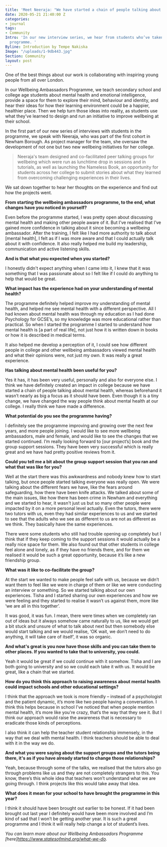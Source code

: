 ```yaml
---
title: 'Meet Neeraja: "We have started a chain of people talking about mental health"'
date: 2020-05-21 21:40:00 Z
categories:
- journal
tags:
- Community
Intro: 'In our new interview series, we hear from students who’ve taken part in our
  programme. '
Byline: Introduction by Tempe Nakiska
Image: "/uploads/1-9db443.jpg"
Section: Community
layout: post
---
```


One of the best things about our work is collaborating with inspiring young people from all over London.

In our Wellbeing Ambassadors Programme, we teach secondary school and college age students about mental health and emotional intelligence, provide a space for them to explore their mind, behaviour and identity, and hear their ideas for how their learning environment could be a happier, healthier place. Then we help turn those ideas into reality, as students use what they’ve learned to design and run an initiative to improve wellbeing at their school.

In the first part of our new series of interviews with students in the programme, we speak with Neeraja, who was part of the first cohort in Newham Borough. As project manager for the team, she oversaw the development of not one but two new wellbeing initiatives for her college.

> Neeraja's team designed and co-facilitated peer talking groups for wellbeing which were run as lunchtime drop in sessions and in tutorials, as well as launching the Nameless Book, an opportunity for students across her college to submit stories about what they learned from overcoming challenging experiences in their lives.

We sat down together to hear her thoughts on the experience and find out how the projects went.

**From starting the wellbeing ambassadors programme, to the end, what changes have you noticed in yourself?**

Even before the programme started, I was pretty open about discussing mental health and making other people aware of it. But I’ve realised that I’ve gained more confidence in talking about it since becoming a wellbeing ambassador. After the training, I felt like I had more authority to talk about \[mental health\], I felt as if I was more aware and that I could actually talk about it with confidence. It also really helped me build my leadership, communication and active listening skills.

**And is that what you expected when you started?**

I honestly didn't expect anything when I came into it, I knew that it was something that I was passionate about so I felt like if I could do anything to help that would be great.

**What impact has the experience had on your understanding of mental health?**

The programme definitely helped improve my understanding of mental health, and helped me see mental health with a different perspective. All I had known about mental health was through my education as I had done Psychology for GCSE’s, so my knowledge was more educational rather than practical. So when I started the programme I started to understand how mental health is \[a part of real life\], not just how it is written down in books or how it is described in medical terms.

It also helped me develop a perception of it, I could see how different people in college and other wellbeing ambassadors viewed mental health and what their opinions were, not just my own. It was really a great experience.

**Has talking about mental health been useful for you?**

Yes it has, it has been very useful, personally and also for everyone else. I think we have definitely created an impact in college because we have started a chain of people talking about mental health, whereas beforehand it wasn’t nearly as big a focus as it should have been. Even though it is a tiny change, we have changed the way people think about mental health at our college. I really think we have made a difference.

**What potential do you see the programme having?**

I definitely see the programme improving and growing over the next few years, and more people joining. I would like to see more wellbeing ambassadors, male and female, and would like to see the changes that we started continued. I’m really looking forward to \[our project’s\] book and the group support sessions. They have been very successful which is really great and we have had pretty positive reviews from it.

**Could you tell me a bit about the group support session that you ran and what that was like for you?**

Well at the start there was this awkwardness and nobody knew how to start talking, but once people started talking everyone was really open. We were talking about the different fears we have, like the fears around safeguarding, how there have been knife attacks. We talked about some of the main issues, like how there has been crime in Newham and everything and we started to hear, it wasn't just us but so many other people were impacted by it on a more personal level actually. Even the tutors, there were two tutors with us, even they had similar experiences to us and we started to see that the adults who we see as different to us are not as different as we think. They basically have the same experiences.

There were some students who still had trouble opening up completely but I think that if they keep coming to the support sessions it would actually be a really nice space for them. We also found out that other students in college feel alone and lonely, as if they have no friends there, and for them we realised it would be such a great opportunity, because it’s like a new friendship group.

**What was it like to co-facilitate the group?**

At the start we wanted to make people feel safe with us, because we didn’t want them to feel like we were in charge of them or like we were conducting an interview or something. So we started talking about our own experiences. Tisha and I started sharing our own experiences and how we were feeling and they started to realise it wasn’t us against them, more like ‘we are all in this together’.

It was good, it was fun. I mean, there were times when we completely ran out of ideas but it always somehow came naturally to us, like we would get a bit stuck and unsure of what to talk about next but then somebody else would start talking and we would realise, ‘OK wait, we don’t need to do anything, it will take care of itself’, it was so organic.

**And what's great is you now have those skills and you can take them to other places. If you wanted to take that to university, you could.**

Yeah it would be great if we could continue with it somehow. Tisha and I are both going to university and so we could each take it with us. It would be great, like a chain that we started.

**How do you think this approach to raising awareness about mental health could impact schools and other educational settings?**

I think that the approach we took is more friendly – instead of a psychologist and the patient dynamic, it’s more like two people having a conversation. I think this helps because in school I’ve noticed that when people mention mental health, it’s more like you're crazy, that’s the way that they see it. But I think our approach would raise the awareness that is necessary to eradicate those kinds of perceptions.

I also think it can help the teacher student relationship immensely, in the way that we deal with mental health. I think teachers should be able to deal with it in the way we do.

**And what you were saying about the support groups and the tutors being there, it's as if you have already started to change those relationships?**

Yeah, because through some of the talks, we realised that the tutors also go through problems like us and they are not completely strangers to this. You know, there’s this whole idea that teachers won’t understand what we are going through. I think projects like this would take away that idea.

**What does it mean for your school to have brought the programme in this year?**

I think it should have been brought out earlier to be honest. If it had been brought out last year I definitely would have been more involved and I’m kind of sad that I won’t be getting another year. It is such a great programme and I think it will really help change a lot of student’s lives.

*You can learn more about our Wellbeing Ambassadors Programme [here]https://www.statesofmind.org/what-we-do.*